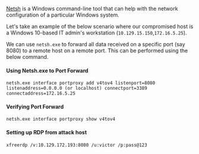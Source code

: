 
[Netsh](https://docs.microsoft.com/en-us/windows-server/networking/technologies/netsh/netsh-contexts) is a Windows command-line tool that can help with the network configuration of a particular Windows system.

Let's take an example of the below scenario where our compromised host is a Windows 10-based IT admin's workstation (`10.129.15.150`,`172.16.5.25`).

We can use `netsh.exe` to forward all data received on a specific port (say 8080) to a remote host on a remote port. This can be performed using the below command.
#### Using Netsh.exe to Port Forward

```cmd-session
netsh.exe interface portproxy add v4tov4 listenport=8080 listenaddress=0.0.0.0 (or localhost) connectport=3389 connectaddress=172.16.5.25
```

#### Verifying Port Forward

```cmd-session
netsh.exe interface portproxy show v4tov4
```

#### Setting up RDP from attack host

```bash
xfreerdp /v:10.129.172.193:8080 /u:victor /p:pass@123
```
